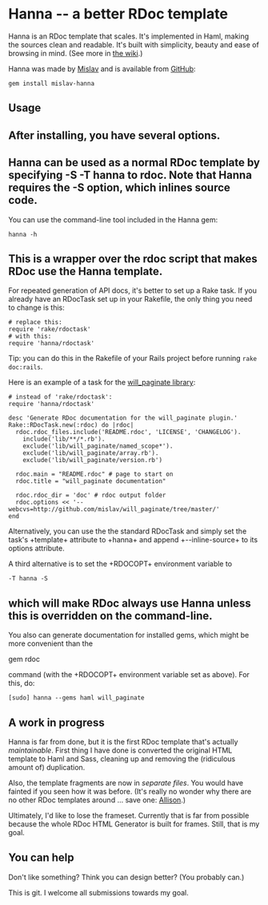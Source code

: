 # Hanna -- a better RDoc template

Hanna is an RDoc template that scales. It's implemented in Haml, making the
sources clean and readable. It's built with simplicity, beauty and ease of
browsing in mind. (See more in [the wiki][wiki].)

Hanna was made by [Mislav][] and is available from [GitHub][]:

    gem install mislav-hanna


## Usage

After installing, you have several options.
---
Hanna can be used as a normal RDoc template by specifying
  -S -T hanna
to rdoc.  Note that Hanna requires the -S option, which inlines source
code.
---
You can use the command-line tool included in the Hanna gem:

    hanna -h

This is a wrapper over the rdoc script that makes RDoc use the Hanna
template.
---
For repeated generation of API docs, it's better to set up a Rake task.
If you already have an RDocTask set up in your Rakefile, the only thing
you need to change is this:

    # replace this:
    require 'rake/rdoctask'
    # with this:
    require 'hanna/rdoctask'

Tip: you can do this in the Rakefile of your Rails project before running `rake
doc:rails`.

Here is an example of a task for the [will_paginate library][wp]:

    # instead of 'rake/rdoctask':
    require 'hanna/rdoctask'
    
    desc 'Generate RDoc documentation for the will_paginate plugin.'
    Rake::RDocTask.new(:rdoc) do |rdoc|
      rdoc.rdoc_files.include('README.rdoc', 'LICENSE', 'CHANGELOG').
        include('lib/**/*.rb').
        exclude('lib/will_paginate/named_scope*').
        exclude('lib/will_paginate/array.rb').
        exclude('lib/will_paginate/version.rb')
      
      rdoc.main = "README.rdoc" # page to start on
      rdoc.title = "will_paginate documentation"
      
      rdoc.rdoc_dir = 'doc' # rdoc output folder
      rdoc.options << '--webcvs=http://github.com/mislav/will_paginate/tree/master/'
    end
    
Alternatively, you can use the the standard RDocTask and simply set the
task's +template+ attribute to +hanna+ and append +--inline-source+ to its
options attribute.

A third alternative is to set the +RDOCOPT+ environment variable to

    -T hanna -S

which will make RDoc always use Hanna unless this is overridden on the
command-line.
--
You also can generate documentation for installed gems, which might be more
convenient than the

  gem rdoc

command (with the +RDOCOPT+ environment variable set as above).  For this, do:

    [sudo] hanna --gems haml will_paginate

## A work in progress

Hanna is far from done, but it is the first RDoc template that's actually
_maintainable_.  First thing I have done is converted the original HTML
template to Haml and Sass, cleaning up and removing the (ridiculous amount of)
duplication.

Also, the template fragments are now in _separate files_. You would have
fainted if you seen how it was before. (It's really no wonder why there are no
other RDoc templates around ... save one: [Allison][].)

Ultimately, I'd like to lose the frameset. Currently that is far from possible
because the whole RDoc HTML Generator is built for frames. Still, that is my
goal.

## You can help

Don't like something? Think you can design better? (You probably can.)

This is git. I welcome all submissions towards my goal.


[wiki]: http://github.com/mislav/hanna/wikis/home "Hanna wiki"
[GitHub]: http://gems.github.com/ "GitHub gem source"
[wp]: http://github.com/mislav/will_paginate
[Mislav]: http://mislav.caboo.se/ "Mislav Marohnić"
[Allison]: http://blog.evanweaver.com/files/doc/fauna/allison/ "A modern, pretty RDoc template"
